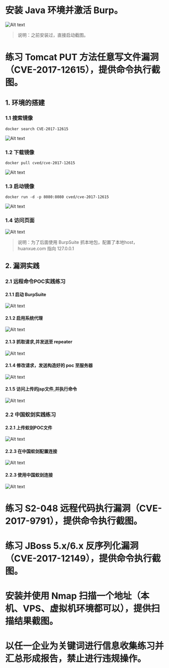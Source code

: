 # 安装 Java 环境并激活 Burp。

![Alt text](image.png)
> 说明：之前安装过，直接启动截图。

# 练习 Tomcat PUT 方法任意写文件漏洞（CVE-2017-12615），提供命令执行截图。

## 1. 环境的搭建
### 1.1 搜索镜像

```shell
docker search CVE-2017-12615
```
![Alt text](image-1.png)

### 1.2 下载镜像

```shell
docker pull cved/cve-2017-12615
```
![Alt text](image-2.png)

### 1.3 启动镜像

```shell
docker run -d -p 8080:8080 cved/cve-2017-12615
```
![Alt text](image-3.png)

### 1.4 访问页面

![Alt text](image-4.png)

> 说明：为了后面使用 BurpSuite 抓本地包，配置了本地host，huanxue.com 指向 127.0.0.1

## 2. 漏洞实践

### 2.1 远程命令POC实践练习

#### 2.1.1 启动 BurpSuite

![Alt text](image-5.png)

#### 2.1.2 启用系统代理

![Alt text](image-6.png)

#### 2.1.3 抓取请求,并发送至 repeater

![Alt text](image-7.png)

#### 2.1.4 修改请求，发送构造好的 poc 至服务器

![Alt text](image-8.png)

#### 2.1.5 访问上传的jsp文件,并执行命令

![Alt text](image-9.png)

### 2.2 中国蚁剑实践练习

#### 2.2.1 上传蚁剑POC文件

![Alt text](image-10.png)

#### 2.2.3 在中国蚁剑配置连接

![Alt text](image-12.png)

#### 2.2.3 使用中国蚁剑连接

![Alt text](image-11.png)

# 练习 S2-048 远程代码执行漏洞（CVE-2017-9791），提供命令执行截图。
# 练习 JBoss 5.x/6.x 反序列化漏洞（CVE-2017-12149），提供命令执行截图。
# 安装并使用 Nmap 扫描一个地址（本机、VPS、虚拟机环境都可以），提供扫描结果截图。
# 以任一企业为关键词进行信息收集练习并汇总形成报告，禁止进行违规操作。